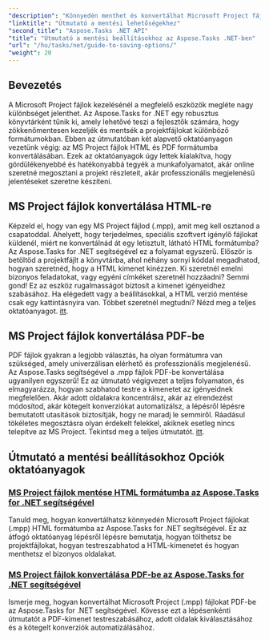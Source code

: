 ```yaml
---
"description": "Könnyedén menthet és konvertálhat Microsoft Project fájlokat az Aspose.Tasks for .NET segítségével. Ismerkedjen meg a HTML és PDF formátumba exportálásról szóló oktatóanyagokkal."
"linktitle": "Útmutató a mentési lehetőségekhez"
"second_title": "Aspose.Tasks .NET API"
"title": "Útmutató a mentési beállításokhoz az Aspose.Tasks .NET-ben"
"url": "/hu/tasks/net/guide-to-saving-options/"
"weight": 20
---
```


## Bevezetés

A Microsoft Project fájlok kezelésénél a megfelelő eszközök megléte nagy különbséget jelenthet. Az Aspose.Tasks for .NET egy robusztus könyvtárként tűnik ki, amely lehetővé teszi a fejlesztők számára, hogy zökkenőmentesen kezeljék és mentsék a projektfájlokat különböző formátumokban. Ebben az útmutatóban két alapvető oktatóanyagon vezetünk végig: az MS Project fájlok HTML és PDF formátumba konvertálásában. Ezek az oktatóanyagok úgy lettek kialakítva, hogy gördülékenyebbé és hatékonyabbá tegyék a munkafolyamatot, akár online szeretné megosztani a projekt részleteit, akár professzionális megjelenésű jelentéseket szeretne készíteni.

## MS Project fájlok konvertálása HTML-re

Képzeld el, hogy van egy MS Project fájlod (.mpp), amit meg kell osztanod a csapatoddal. Ahelyett, hogy terjedelmes, speciális szoftvert igénylő fájlokat küldenél, miért ne konvertálnád át egy letisztult, látható HTML formátumba? Az Aspose.Tasks for .NET segítségével ez a folyamat egyszerű. Először is betöltöd a projektfájlt a könyvtárba, ahol néhány sornyi kóddal megadhatod, hogyan szeretnéd, hogy a HTML kimenet kinézzen. Ki szeretnél emelni bizonyos feladatokat, vagy egyéni címkéket szeretnél hozzáadni? Semmi gond! Ez az eszköz rugalmasságot biztosít a kimenet igényeidhez szabásához. Ha elégedett vagy a beállításokkal, a HTML verzió mentése csak egy kattintásnyira van. Többet szeretnél megtudni? Nézd meg a teljes oktatóanyagot. [itt](./save-ms-project-files-to-html-format/).

## MS Project fájlok konvertálása PDF-be

PDF fájlok gyakran a legjobb választás, ha olyan formátumra van szükséged, amely univerzálisan elérhető és professzionális megjelenésű. Az Aspose.Tasks segítségével a .mpp fájlok PDF-be konvertálása ugyanilyen egyszerű! Ez az útmutató végigvezet a teljes folyamaton, és elmagyarázza, hogyan szabhatod testre a kimenetet az igényeidnek megfelelően. Akár adott oldalakra koncentrálsz, akár az elrendezést módosítod, akár kötegelt konverziókat automatizálsz, a lépésről lépésre bemutatott utasítások biztosítják, hogy ne maradj le semmiről. Ráadásul tökéletes megosztásra olyan érdekelt felekkel, akiknek esetleg nincs telepítve az MS Project. Tekintsd meg a teljes útmutatót. [itt](./convert-ms-project-files-to-pdf/).

## Útmutató a mentési beállításokhoz Opciók oktatóanyagok
### [MS Project fájlok mentése HTML formátumba az Aspose.Tasks for .NET segítségével](./save-ms-project-files-to-html-format/)
Tanuld meg, hogyan konvertálhatsz könnyedén Microsoft Project fájlokat (.mpp) HTML formátumba az Aspose.Tasks for .NET segítségével. Ez az átfogó oktatóanyag lépésről lépésre bemutatja, hogyan tölthetsz be projektfájlokat, hogyan testreszabhatod a HTML-kimenetet és hogyan menthetsz el bizonyos oldalakat.
### [MS Project fájlok konvertálása PDF-be az Aspose.Tasks for .NET segítségével](./convert-ms-project-files-to-pdf/)
Ismerje meg, hogyan konvertálhat Microsoft Project (.mpp) fájlokat PDF-be az Aspose.Tasks for .NET segítségével. Kövesse ezt a lépésenkénti útmutatót a PDF-kimenet testreszabásához, adott oldalak kiválasztásához és a kötegelt konverziók automatizálásához.